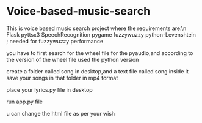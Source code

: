 # Voice-based-music-search

This is voice based music search project where the requirements are:\n
Flask
pyttsx3
SpeechRecognition
pygame
fuzzywuzzy
python-Levenshtein ; needed for fuzzywuzzy performance

you have to first search for the wheel file for the pyaudio,and according to the version of the wheel file used the python version

create a folder called song in desktop,and a text file called song inside it
save your songs in that folder in mp4 format

place your lyrics.py file in desktop 

run app.py file 

u can change the html file as per your wish
